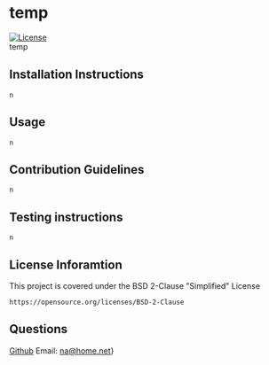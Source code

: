 # temp
[![License](https://img.shields.io/badge/License-BSD_2--Clause-orange.svg)](https://opensource.org/licenses/BSD-2-Clause)     
temp
## Installation Instructions
	n
## Usage
	n
## Contribution Guidelines
	n
## Testing instructions
	n
## License Inforamtion
This project is covered under the BSD 2-Clause "Simplified" License

	https://opensource.org/licenses/BSD-2-Clause
## Questions
[Github](https://github.com/yeagermeister/)
	Email: na@home.net}